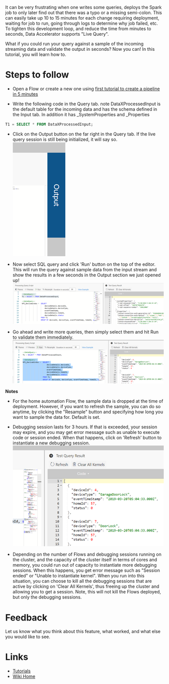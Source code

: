 It can be very frustrating when one writes some queries, deploys the Spark job to only later find out that there was a typo or a missing semi-colon. This can easily take up 10 to 15 minutes for each change requiring deployment, waiting for job to run, going through logs to determine why job failed, etc. To tighten this development loop, and reduce the time from minutes to seconds, Data Accelerator supports "Live Query".

What if you could run your query against a sample of the incoming streaming data and validate the output in seconds? Now you can! In this tutorial, you will learn how to. 

# Steps to follow
- Open a Flow or create a new one using [first tutorial to create a pipeline in 5 minutes](Creating-your-first-pipeline-in-5-minutes!)

- Write the following code in the Query tab. note DataXProcessedInput is the default table for the incoming data and has the schema defined in the Input tab. In addition it has _SystemProperties and _Properties <br/>

```sql
T1 = SELECT * FROM DataXProcessedInput;
```

- Click on the Output button on the far right in the Query tab. If the live query session is still being initialized, it will say so.<br/>
![Output](./tutorials/images/outputlq.PNG)<br/>

- Now select SQL query and click 'Run' button on the top of the editor. This will run the query against sample data from the input stream and show the results in a few seconds in the Output section we just opened up!<br/>
![LiveQuery](./tutorials/images/lq2.PNG)<br/>

- Go ahead and write more queries, then simply select them and hit Run to validate them immediately. <br/>
![LiveQuery](./tutorials/images/livequery.PNG)<br/>

**Notes**
- For the home automation Flow, the sample data is dropped at the time of deployment. However, if you want to refresh the sample, you can do so anytime, by clicking the "Resample" button and specifying how long you want to sample the data for. Default is set.

- Debugging session lasts for 3 hours. If that is exceeded, your session may expire, and you may get error message such as unable to execute code or session ended. When that happens, click on 'Refresh' button to instantiate a new debugging session.<br/>
![LiveQuery](./tutorials/images/lqfix.PNG)<br/>

- Depending on the number of Flows and debugging sessions running on the cluster, and the capacity of the cluster itself in terms of cores and memory, you could run out of capacity to instantiate more debugging sessions. When this happens, you get error message such as "Session ended" or "Unable to instantiate kernel". When you run into this situation, you can choose to kill all the debugging sessions that are active by clicking on 'Clear All Kernels', thus freeing up the cluster and allowing you to get a session. Note, this will not kill the Flows deployed, but only the debugging sessions. 

# Feedback
Let us know what you think about this feature, what worked, and what else you would like to see. 

# Links
* [Tutorials](Tutorials)
* [Wiki Home](Home) 

 